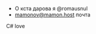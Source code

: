 
- О кста дарова я @romausnul
- mamonov@mamon.host почта



C# love




<!---
romausnul/romausnul is a ✨ special ✨ repository because its `README.md` (this file) appears on your GitHub profile.
You can click the Preview link to take a look at your changes.
--->
